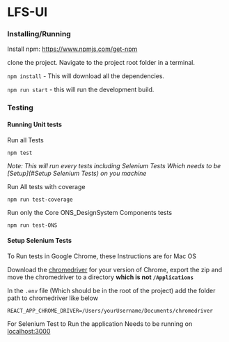 # LFS-UI

### Installing/Running

Install npm: https://www.npmjs.com/get-npm

clone the project. Navigate to the project root folder in a terminal.

`npm install` - This will download all the dependencies. 

`npm run start` - this will run the development build.

### Testing

#### Running Unit tests
Run all Tests
```
npm test
```
_Note: This will run every tests including Selenium Tests Which needs to be [Setup](#Setup Selenium Tests) on you machine_

Run All tests with coverage
```
npm run test-coverage
```
Run only the Core ONS_DesignSystem Components tests
```
npm run test-ONS
```

#### Setup Selenium Tests

To Run tests in Google Chrome, these Instructions are for Mac OS

Download the [chromedriver](https://sites.google.com/a/chromium.org/chromedriver/downloads) for your version of Chrome, export the zip and move the chromedriver to a directory **which is not `/Applications`**  

 
In the `.env` file (Which should be in the root of the project) add the folder path to chromedriver like below
```
REACT_APP_CHROME_DRIVER=/Users/yourUsername/Documents/chromedriver
```

For Selenium Test to Run the application Needs to be running on [localhost:3000](http://localhost:3000/)

